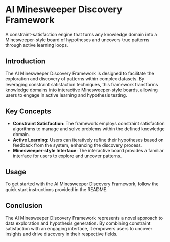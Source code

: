 # AI Minesweeper Discovery Framework

A constraint-satisfaction engine that turns any knowledge domain into a Minesweeper-style board of hypotheses and uncovers true patterns through active learning loops.

## Introduction

The AI Minesweeper Discovery Framework is designed to facilitate the exploration and discovery of patterns within complex datasets. By leveraging constraint satisfaction techniques, this framework transforms knowledge domains into interactive Minesweeper-style boards, allowing users to engage in active learning and hypothesis testing.

## Key Concepts

- **Constraint Satisfaction**: The framework employs constraint satisfaction algorithms to manage and solve problems within the defined knowledge domain.
- **Active Learning**: Users can iteratively refine their hypotheses based on feedback from the system, enhancing the discovery process.
- **Minesweeper-style Interface**: The interactive board provides a familiar interface for users to explore and uncover patterns.

## Usage

To get started with the AI Minesweeper Discovery Framework, follow the quick start instructions provided in the README.

## Conclusion

The AI Minesweeper Discovery Framework represents a novel approach to data exploration and hypothesis generation. By combining constraint satisfaction with an engaging interface, it empowers users to uncover insights and drive discovery in their respective fields.